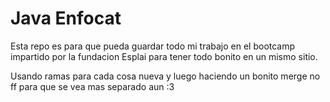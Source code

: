 # Java Enfocat
Esta repo es para que pueda guardar todo mi trabajo en el bootcamp impartido por la fundacion Esplai para tener todo bonito en un mismo sitio.

Usando ramas para cada cosa nueva y luego haciendo un bonito merge no ff para que se vea mas separado aun :3